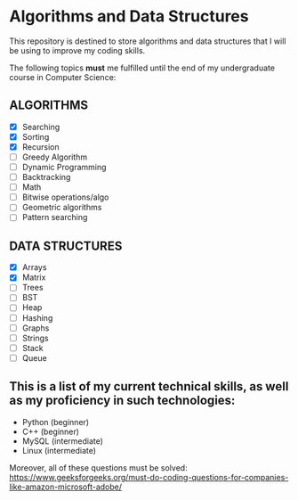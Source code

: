 # Algorithms and Data Structures

This repository is destined to store algorithms and data structures that I will be using to improve my coding skills.

The following topics **must** me fulfilled until the end of my undergraduate course in Computer Science:

## ALGORITHMS
- [x] Searching
- [x] Sorting
- [x] Recursion
- [ ] Greedy Algorithm
- [ ] Dynamic Programming 
- [ ] Backtracking
- [ ] Math
- [ ] Bitwise operations/algo
- [ ] Geometric algorithms
- [ ] Pattern searching

## DATA STRUCTURES
- [x] Arrays
- [x] Matrix
- [ ] Trees
- [ ] BST
- [ ] Heap
- [ ] Hashing
- [ ] Graphs
- [ ] Strings
- [ ] Stack
- [ ] Queue 

## This is a list of my current technical skills, as well as my proficiency in such technologies:

* Python (beginner)
* C++ (beginner)
* MySQL (intermediate)
* Linux (intermediate)


Moreover, all of these questions must be solved: https://www.geeksforgeeks.org/must-do-coding-questions-for-companies-like-amazon-microsoft-adobe/
